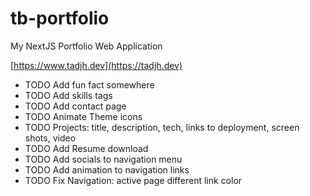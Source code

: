 # tb-portfolio

My NextJS Portfolio Web Application

[https://www.tadjh.dev](https://tadjh.dev)

- TODO Add fun fact somewhere
- TODO Add skills tags
- TODO Add contact page
- TODO Animate Theme icons
- TODO Projects: title, description, tech, links to deployment, screen shots, video
- TODO Add Resume download
- TODO Add socials to navigation menu
- TODO Add animation to navigation links
- TODO Fix Navigation: active page different link color
